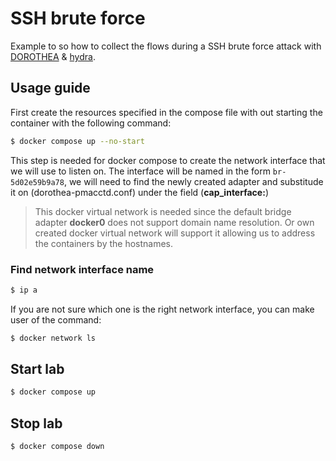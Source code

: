 # SSH brute force

Example to so how to collect the flows during a SSH brute force attack with [DOROTHEA](../../README.md) & [hydra](https://github.com/vanhauser-thc/thc-hydra).


## Usage guide

First create the resources specified in the compose file with out starting the container with the following command:
```bash
$ docker compose up --no-start
```
This step is needed for docker compose to create the network interface that we will use to listen on.
The interface will be named in the form `br-5d02e59b9a78`, we will need to find the newly created adapter and substitude it on (dorothea-pmacctd.conf) under the field (**cap_interface:**)

> This docker virtual network is needed since the default bridge adapter **docker0** does not support domain name resolution.
> Or own created docker virtual network will support it allowing us to address the containers by the hostnames.

### Find network interface name

```bash
$ ip a
```
If you are not sure which one is the right network interface, you can make user of the command:
```bash
$ docker network ls
```

## Start lab
```bash
$ docker compose up
```

## Stop lab
```bash
$ docker compose down
```